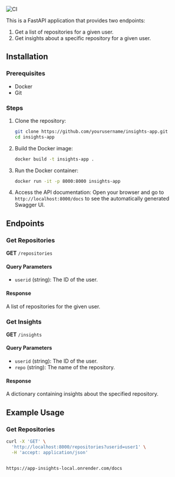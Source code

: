 ![CI](https://github.com/gonewiththeway/app-insights-local/workflows/CI/badge.svg)

This is a FastAPI application that provides two endpoints:
1. Get a list of repositories for a given user.
2. Get insights about a specific repository for a given user.


## Installation

### Prerequisites
- Docker
- Git

### Steps

1. Clone the repository:
    ```sh
    git clone https://github.com/yourusername/insights-app.git
    cd insights-app
    ```

2. Build the Docker image:
    ```sh
    docker build -t insights-app .
    ```

3. Run the Docker container:
    ```sh
    docker run -it -p 8000:8000 insights-app
    ```

4. Access the API documentation:
    Open your browser and go to `http://localhost:8000/docs` to see the automatically generated Swagger UI.

## Endpoints

### Get Repositories
**GET** `/repositories`

#### Query Parameters
- `userid` (string): The ID of the user.

#### Response
A list of repositories for the given user.

### Get Insights
**GET** `/insights`

#### Query Parameters
- `userid` (string): The ID of the user.
- `repo` (string): The name of the repository.

#### Response
A dictionary containing insights about the specified repository.

## Example Usage

### Get Repositories
```sh
curl -X 'GET' \
  'http://localhost:8000/repositories?userid=user1' \
  -H 'accept: application/json'


https://app-insights-local.onrender.com/docs